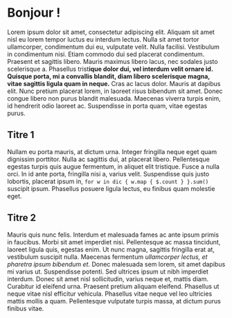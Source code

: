 # Bonjour !

Lorem ipsum dolor sit amet, consectetur adipiscing elit. Aliquam sit amet nisl eu lorem tempor luctus eu interdum lectus. 
Nulla sit amet tortor ullamcorper, condimentum dui eu, vulputate velit. Nulla facilisi. Vestibulum in condimentum nisi. 
Etiam commodo dui sed placerat condimentum. Praesent et sagittis libero. Mauris maximus libero lacus, nec sodales justo 
scelerisque a. Phasellus trist**ique dolor dui, vel interdum velit ornare id. Quisque porta, mi a convallis blandit, diam 
libero scelerisque magna, vitae sagittis ligula quam in neque.** Cras ac lacus dolor. Mauris at dapibus elit. Nunc pretium 
placerat lorem, in laoreet risus bibendum sit amet. Donec congue libero non purus blandit malesuada. Maecenas viverra turpis 
enim, id hendrerit odio laoreet ac. Suspendisse in porta quam, vitae egestas purus.

## Titre 1

Nullam eu porta mauris, at dictum urna. Integer fringilla neque eget quam dignissim porttitor. Nulla ac sagittis dui, at 
placerat libero. Pellentesque egestas turpis quis augue fermentum, in aliquet elit tristique. Fusce a nulla orci. In id 
ante porta, fringilla nisi a, varius velit. Suspendisse quis justo lobortis, placerat ipsum in, `for w in dic { w.map { $.count } }.sum()` suscipit ipsum. Phasellus 
posuere ligula lectus, eu finibus quam molestie eget.

## Titre 2

Mauris quis nunc felis. Interdum et malesuada fames ac ante ipsum primis in faucibus. Morbi sit amet imperdiet nisi.
Pellentesque ac massa tincidunt, laoreet ligula quis, egestas enim. Ut nunc magna, sagittis fringilla erat at, 
vestibulum suscipit nulla. Maecenas fermentum _ullamcorper lectus, et pharetra ipsum bibendum et._ Donec malesuada sem 
lorem, sit amet dapibus mi varius ut. Suspendisse potenti. Sed ultrices ipsum ut nibh imperdiet interdum. Donec sit amet
nisl sollicitudin, varius neque et, mattis diam. Curabitur id eleifend urna. Praesent pretium aliquam eleifend. Phasellus ut 
neque vitae nisl efficitur vehicula. Phasellus vitae neque vel leo ultricies mattis mollis a quam. Pellentesque vulputate 
turpis massa, at dictum purus finibus vitae.